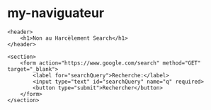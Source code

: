 # my-naviguateur

<!DOCTYPE html>
<html lang="en">
<head>
    <meta charset="UTF-8">
    <meta name="viewport" content="width=device-width, initial-scale=1.0">
    <title>Non au Harcèlement Search</title>
</head>
<body>

    <header>
        <h1>Non au Harcèlement Search</h1>
    </header>

    <section>
        <form action="https://www.google.com/search" method="GET" target="_blank">
            <label for="searchQuery">Recherche:</label>
            <input type="text" id="searchQuery" name="q" required>
            <button type="submit">Rechercher</button>
        </form>
    </section>

</body>
</html>
